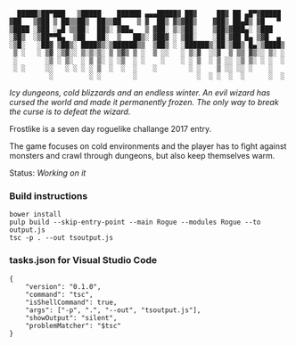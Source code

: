 ```
  █████▒██▀███   ▒█████    ██████ ▄▄▄█████▓ ██▓     ██▓ ██ ▄█▀▓█████ 
▓██   ▒▓██ ▒ ██▒▒██▒  ██▒▒██    ▒ ▓  ██▒ ▓▒▓██▒    ▓██▒ ██▄█▒ ▓█   ▀ 
▒████ ░▓██ ░▄█ ▒▒██░  ██▒░ ▓██▄   ▒ ▓██░ ▒░▒██░    ▒██▒▓███▄░ ▒███   
░▓█▒  ░▒██▀▀█▄  ▒██   ██░  ▒   ██▒░ ▓██▓ ░ ▒██░    ░██░▓██ █▄ ▒▓█  ▄ 
░▒█░   ░██▓ ▒██▒░ ████▓▒░▒██████▒▒  ▒██▒ ░ ░██████▒░██░▒██▒ █▄░▒████▒
 ▒ ░   ░ ▒▓ ░▒▓░░ ▒░▒░▒░ ▒ ▒▓▒ ▒ ░  ▒ ░░   ░ ▒░▓  ░░▓  ▒ ▒▒ ▓▒░░ ▒░ ░
 ░       ░▒ ░ ▒░  ░ ▒ ▒░ ░ ░▒  ░ ░    ░    ░ ░ ▒  ░ ▒ ░░ ░▒ ▒░ ░ ░  ░
 ░ ░     ░░   ░ ░ ░ ░ ▒  ░  ░  ░    ░        ░ ░    ▒ ░░ ░░ ░    ░   
          ░         ░ ░        ░               ░  ░ ░  ░  ░      ░  ░
```

*Icy dungeons, cold blizzards and an endless winter. An evil wizard has cursed the world and made it permanently frozen. The only way to break the curse is to defeat the wizard.*

Frostlike is a seven day roguelike challange 2017 entry.

The game focuses on cold environments and the player has to fight against monsters and crawl through dungeons, but also keep themselves warm.

Status: *Working on it*

### Build instructions

```
bower install
pulp build --skip-entry-point --main Rogue --modules Rogue --to output.js
tsc -p . --out tsoutput.js
```

### tasks.json for Visual Studio Code

```
{
    "version": "0.1.0",
    "command": "tsc",
    "isShellCommand": true,
    "args": ["-p", ".", "--out", "tsoutput.js"],
    "showOutput": "silent",
    "problemMatcher": "$tsc"
}
```
